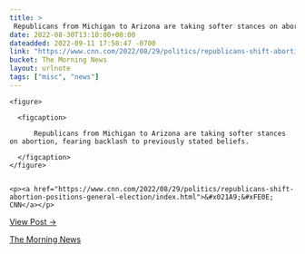 ```yaml
---
title: > 
 Republicans from Michigan to Arizona are taking softer stances on abortion, fearing backlash to previously stated beliefs.
date: 2022-08-30T13:10:00+00:00
dateadded: 2022-09-11 17:58:47 -0700
link: "https://www.cnn.com/2022/08/29/politics/republicans-shift-abortion-positions-general-election/index.html"
bucket: The Morning News
layout: urlnote
tags: ["misc", "news"]
--- 
```




  
    
  

  
    <figure>
      
      <figcaption>
        
          Republicans from Michigan to Arizona are taking softer stances on abortion, fearing backlash to previously stated beliefs.
        
      </figcaption>
    </figure>

    
    <p><a href="https://www.cnn.com/2022/08/29/politics/republicans-shift-abortion-positions-general-election/index.html">&#x021A9;&#xFE0E; CNN</a></p>
    
  
  <p><a href="https://themorningnews.org/p/republicans-from-michigan-to-arizona-are-taking-softer-stances-on-abortion">View Post &rarr;</a></p>



 <!-- end excerpt --> 
<div class='bucket'><a class='internal-link' href='/buckets/the-morning-news'>The Morning News</a></div> 
